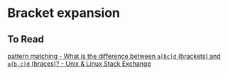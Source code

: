 # Bracket expansion





## To Read

[pattern matching - What is the difference between `a[bc]d` (brackets) and `a{b,c}d` (braces)? - Unix & Linux Stack Exchange](https://unix.stackexchange.com/questions/515895/what-is-the-difference-between-abcd-brackets-and-ab-cd-braces) 
